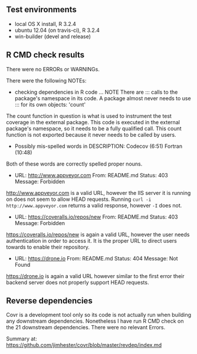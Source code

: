 ## Test environments
* local OS X install, R 3.2.4
* ubuntu 12.04 (on travis-ci), R 3.2.4
* win-builder (devel and release)

## R CMD check results
There were no ERRORs or WARNINGs.

There were the following NOTEs:

  * checking dependencies in R code ... NOTE
  There are ::: calls to the package's namespace in its code. A package
    almost never needs to use ::: for its own objects:
      'count'

  The count function in question is what is used to instrument the test
  coverage in the external package.  This code is executed in the external
  package's namespace, so it needs to be a fully qualified call.  This count
  function is not exported because it never needs to be called by users.

  * Possibly mis-spelled words in DESCRIPTION:
  Codecov (6:51)
  Fortran (10:48)

  Both of these words are correctly spelled proper nouns.

  * URL: http://www.appveyor.com
  From: README.md
  Status: 403
  Message: Forbidden

  http://www.appveyor.com is a valid URL, however the IIS server it is running on
  does not seem to allow HEAD requests.  Running `curl -i http://www.appveyor.com`
  returns a valid response, however `-I` does not.

  * URL: https://coveralls.io/repos/new
  From: README.md
  Status: 403
  Message: Forbidden

  https://coveralls.io/repos/new is again a valid URL, however the user needs
  authentication in order to access it. It is the proper URL to direct users
  towards to enable their repository.

  * URL: https://drone.io
  From: README.md
  Status: 404
  Message: Not Found

  https://drone.io is again a valid URL however similar to the first error their
  backend server does not properly support HEAD requests.

## Reverse dependencies

Covr is a development tool only so its code is not actually run when building
any downstream dependencies. Nonetheless I have run R CMD check on the 21
downstream dependencies. There were no relevant Errors.

  Summary at: https://github.com/jimhester/covr/blob/master/revdep/index.md
